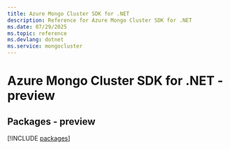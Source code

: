 ```yaml
---
title: Azure Mongo Cluster SDK for .NET
description: Reference for Azure Mongo Cluster SDK for .NET
ms.date: 07/29/2025
ms.topic: reference
ms.devlang: dotnet
ms.service: mongocluster
---
```

# Azure Mongo Cluster SDK for .NET - preview
## Packages - preview
[!INCLUDE [packages](mongo-cluster-index.md)]
